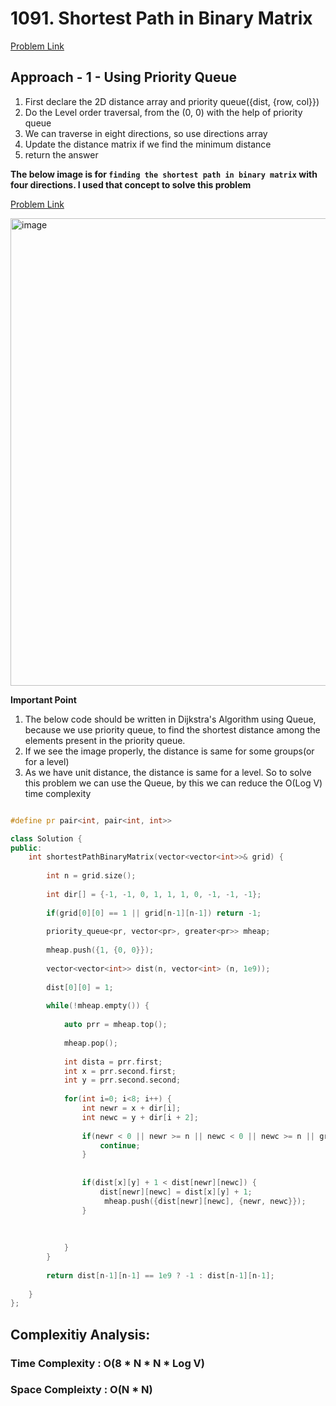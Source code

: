 # 1091. Shortest Path in Binary Matrix

[Problem Link](https://leetcode.com/problems/shortest-path-in-binary-matrix/)

## Approach - 1 - Using Priority Queue

1. First declare the 2D distance array and priority queue({dist, {row, col}})
2. Do the Level order traversal, from the (0, 0) with the help of priority queue
3. We can traverse in eight directions, so use directions array
4. Update the distance matrix if we find the minimum distance
5. return the answer

**The below image is for `finding the shortest path in binary matrix` with four directions. I used that concept to solve this problem**

[Problem Link](https://www.geeksforgeeks.org/problems/shortest-path-in-a-binary-maze-1655453161/1)

<img width="748" alt="image" src="https://github.com/user-attachments/assets/edc975f7-8f14-4c30-8712-1c9d0b0f1acd">

**Important Point**

1. The below code should be written in Dijkstra's Algorithm using Queue, because we use priority queue, to find the shortest distance among the elements present in the priority queue.
2. If we see the image properly, the distance is same for some groups(or for a level)
3. As we have unit distance, the distance is same for a level. So to solve this problem we can use the Queue, by this we can reduce the O(Log V) time complexity

```cpp

#define pr pair<int, pair<int, int>>

class Solution {
public:
    int shortestPathBinaryMatrix(vector<vector<int>>& grid) {
        
        int n = grid.size();
        
        int dir[] = {-1, -1, 0, 1, 1, 1, 0, -1, -1, -1};
        
        if(grid[0][0] == 1 || grid[n-1][n-1]) return -1;
        
        priority_queue<pr, vector<pr>, greater<pr>> mheap;
        
        mheap.push({1, {0, 0}});
        
        vector<vector<int>> dist(n, vector<int> (n, 1e9));
        
        dist[0][0] = 1;
        
        while(!mheap.empty()) {
            
            auto prr = mheap.top();
            
            mheap.pop();
            
            int dista = prr.first;
            int x = prr.second.first;
            int y = prr.second.second;
            
            for(int i=0; i<8; i++) {
                int newr = x + dir[i];
                int newc = y + dir[i + 2];
                
                if(newr < 0 || newr >= n || newc < 0 || newc >= n || grid[newr][newc] == 1) {
                    continue;
                }
                
                
                if(dist[x][y] + 1 < dist[newr][newc]) {
                    dist[newr][newc] = dist[x][y] + 1;
                     mheap.push({dist[newr][newc], {newr, newc}});
                } 
                
               
                
            }
        }
        
        return dist[n-1][n-1] == 1e9 ? -1 : dist[n-1][n-1];
        
    }
};

```

## Complexitiy Analysis:

### Time Complexity : O(8 \* N \* N \* Log V)

### Space Compleixty : O(N \* N)
